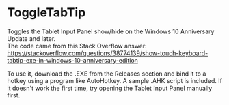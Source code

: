 # ToggleTabTip
Toggles the Tablet Input Panel show/hide on the Windows 10 Anniversary Update and later.  
The code came from this Stack Overflow answer: https://stackoverflow.com/questions/38774139/show-touch-keyboard-tabtip-exe-in-windows-10-anniversary-edition

To use it, download the .EXE from the Releases section and bind it to a hotkey using a program like AutoHotkey. A sample .AHK script is included. If it doesn't work the first time, try opening the Tablet Input Panel manually first.

